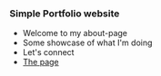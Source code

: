 ### Simple Portfolio website
- Welcome to my about-page
- Some showcase of what I'm doing
- Let's connect
- [The page](luishowin.github.io)
